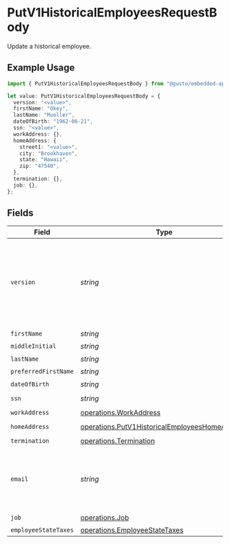 # PutV1HistoricalEmployeesRequestBody

Update a historical employee.

## Example Usage

```typescript
import { PutV1HistoricalEmployeesRequestBody } from "@gusto/embedded-api/models/operations/putv1historicalemployees.js";

let value: PutV1HistoricalEmployeesRequestBody = {
  version: "<value>",
  firstName: "Okey",
  lastName: "Mueller",
  dateOfBirth: "1962-06-21",
  ssn: "<value>",
  workAddress: {},
  homeAddress: {
    street1: "<value>",
    city: "Brookhaven",
    state: "Hawaii",
    zip: "47540",
  },
  termination: {},
  job: {},
};
```

## Fields

| Field                                                                                                                                                             | Type                                                                                                                                                              | Required                                                                                                                                                          | Description                                                                                                                                                       |
| ----------------------------------------------------------------------------------------------------------------------------------------------------------------- | ----------------------------------------------------------------------------------------------------------------------------------------------------------------- | ----------------------------------------------------------------------------------------------------------------------------------------------------------------- | ----------------------------------------------------------------------------------------------------------------------------------------------------------------- |
| `version`                                                                                                                                                         | *string*                                                                                                                                                          | :heavy_check_mark:                                                                                                                                                | The current version of the object. See the [versioning guide](https://docs.gusto.com/embedded-payroll/docs/idempotency) for information on how to use this field. |
| `firstName`                                                                                                                                                       | *string*                                                                                                                                                          | :heavy_check_mark:                                                                                                                                                | N/A                                                                                                                                                               |
| `middleInitial`                                                                                                                                                   | *string*                                                                                                                                                          | :heavy_minus_sign:                                                                                                                                                | N/A                                                                                                                                                               |
| `lastName`                                                                                                                                                        | *string*                                                                                                                                                          | :heavy_check_mark:                                                                                                                                                | N/A                                                                                                                                                               |
| `preferredFirstName`                                                                                                                                              | *string*                                                                                                                                                          | :heavy_minus_sign:                                                                                                                                                | N/A                                                                                                                                                               |
| `dateOfBirth`                                                                                                                                                     | *string*                                                                                                                                                          | :heavy_check_mark:                                                                                                                                                | N/A                                                                                                                                                               |
| `ssn`                                                                                                                                                             | *string*                                                                                                                                                          | :heavy_check_mark:                                                                                                                                                | N/A                                                                                                                                                               |
| `workAddress`                                                                                                                                                     | [operations.WorkAddress](../../models/operations/workaddress.md)                                                                                                  | :heavy_check_mark:                                                                                                                                                | N/A                                                                                                                                                               |
| `homeAddress`                                                                                                                                                     | [operations.PutV1HistoricalEmployeesHomeAddress](../../models/operations/putv1historicalemployeeshomeaddress.md)                                                  | :heavy_check_mark:                                                                                                                                                | N/A                                                                                                                                                               |
| `termination`                                                                                                                                                     | [operations.Termination](../../models/operations/termination.md)                                                                                                  | :heavy_check_mark:                                                                                                                                                | N/A                                                                                                                                                               |
| `email`                                                                                                                                                           | *string*                                                                                                                                                          | :heavy_minus_sign:                                                                                                                                                | Optional. If provided, the email address will be saved to the employee.                                                                                           |
| `job`                                                                                                                                                             | [operations.Job](../../models/operations/job.md)                                                                                                                  | :heavy_check_mark:                                                                                                                                                | N/A                                                                                                                                                               |
| `employeeStateTaxes`                                                                                                                                              | [operations.EmployeeStateTaxes](../../models/operations/employeestatetaxes.md)                                                                                    | :heavy_minus_sign:                                                                                                                                                | N/A                                                                                                                                                               |